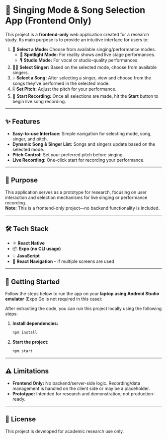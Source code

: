 # 🎵 Singing Mode & Song Selection App (Frontend Only)

This project is a **frontend-only** web application created for a research study. Its main purpose is to provide an intuitive interface for users to:

1. 🎼 **Select a Mode:** Choose from available singing/performance modes.
    - 🌟 **Spotlight Mode:** For reality shows and live stage performances.
    - 🎙️ **Studio Mode:** For vocal or studio-quality performances.
2. 🧑‍🎤 **Select Singer:** Based on the selected mode, choose from available singers.
3. 🎶 **Select a Song:** After selecting a singer, view and choose from the songs they’ve performed in the selected mode.
4. 🎚️ **Set Pitch:** Adjust the pitch for your performance.
5. 🔴 **Start Recording:** Once all selections are made, hit the **Start** button to begin live song recording.
   
---

## ✨ Features

- **Easy-to-use Interface:** Simple navigation for selecting mode, song, singer, and pitch.
- **Dynamic Song & Singer List:** Songs and singers update based on the selected mode.
- **Pitch Control:** Set your preferred pitch before singing.
- **Live Recording:** One-click start for recording your performance.

---

## 🎯 Purpose

This application serves as a prototype for research, focusing on user interaction and selection mechanisms for live singing or performance recording.  
**Note:** This is a frontend-only project—no backend functionality is included.

---

## 🛠️ Tech Stack

- ⚛️ **React Native**
- 📦 **Expo (no CLI usage)**
- 💡 **JavaScript**
- 🧭 **React Navigation** – if multiple screens are used

---

## 🚀 Getting Started

Follow the steps below to run the app on your **laptop using Android Studio emulator** (Expo Go is not required in this case):

After extracting the code, you can run this project locally using the following steps:

1. **Install dependencies:**

   ```bash
   npm install
   ```

2. **Start the project:**

   ```bash
   npm start
   ```

---

## ⚠️ Limitations

- **Frontend Only:** No backend/server-side logic. Recording/data management is handled on the client side or may be a placeholder.
- **Prototype:** Intended for research and demonstration; not production-ready.

---

## 📄 License

This project is developed for academic research use only.  

